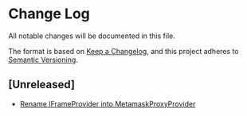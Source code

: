 # Change Log

All notable changes will be documented in this file.

The format is based on [Keep a Changelog](https://keepachangelog.com/en/1.0.0/),
and this project adheres to [Semantic Versioning](https://semver.org/spec/v2.0.0.html).

## [Unreleased]

- [Rename IFrameProvider into MetamaskProxyProvider](https://github.com/TerraDharitri/drt-sdk-js-metamask-proxy-provider/pull/1)

